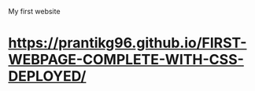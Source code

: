 My first website
# <a href="https://prantikg96.github.io/FIRST-WEBPAGE-COMPLETE-WITH-CSS-DEPLOYED/">https://prantikg96.github.io/FIRST-WEBPAGE-COMPLETE-WITH-CSS-DEPLOYED/</a>
